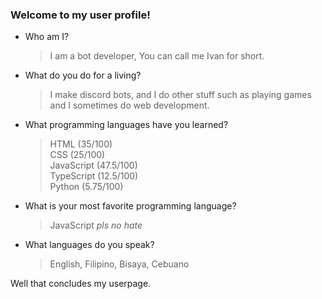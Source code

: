### Welcome to my user profile!

- Who am I?
  > I am a bot developer, You can call me Ivan for short.

- What do you do for a living?
  > I make discord bots, and I do other stuff such as playing games and I sometimes do web development. 

- What programming languages have you learned?
  > HTML (35/100) \
  > CSS (25/100) \
  > JavaScript (47.5/100) \
  > TypeScript (12.5/100) \
  > Python (5.75/100)

- What is your most favorite programming language?
  > JavaScript *pls no hate*

- What languages do you speak?
  > English, Filipino, Bisaya, Cebuano

Well that concludes my userpage.
